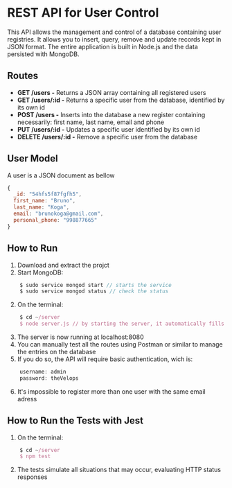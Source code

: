 # REST API for User Control


This API allows the management and control of a database containing user registries. It allows you to insert, query, remove and update records kept in JSON format. The entire application is built in Node.js and the data persisted with MongoDB.


## Routes

- **GET /users -** Returns a JSON array containing all registered users
- **GET /users/:id -** Returns a specific user from the database, identified by its own id
- **POST /users -** Inserts into the database a new register containing necessarily: first name, last name, email and phone
- **PUT /users/:id -** Updates a specific user identified by its own id
- **DELETE /users/:id -** Remove a specific user from the database

## User Model

A user is a JSON document as bellow

```javascript
{
  _id: "54hfs5f87fgfh5",
  first_name: "Bruno",
  last_name: "Koga",
  email: "brunokoga@gmail.com",
  personal_phone: "998877665"
}
```

## How to Run

1. Download and extract the projct
2. Start MongoDB:
```javascript
    $ sudo service mongod start // starts the service
    $ sudo service mongod status // check the status
```
2. On the terminal:
```javascript
    $ cd ~/server
    $ node server.js // by starting the server, it automatically fills the database with 50 random users from FakerJS
```
3. The server is now running at localhost:8080
4. You can manually test all the routes using Postman or similar to manage the entries on the database
5. If you do so, the API will require basic authentication, wich is:
```javascript
    username: admin
    password: theVelops
```
6. It's impossible to register more than one user with the same email adress

## How to Run the Tests with Jest

1. On the terminal:
```javascript
    $ cd ~/server
    $ npm test
```
2. The tests simulate all situations that may occur, evaluating HTTP status responses

